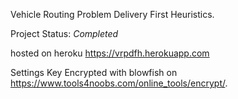 Vehicle Routing Problem Delivery First Heuristics.

Project Status: *Completed*

hosted on heroku https://vrpdfh.herokuapp.com

Settings Key Encrypted with blowfish on https://www.tools4noobs.com/online_tools/encrypt/.
